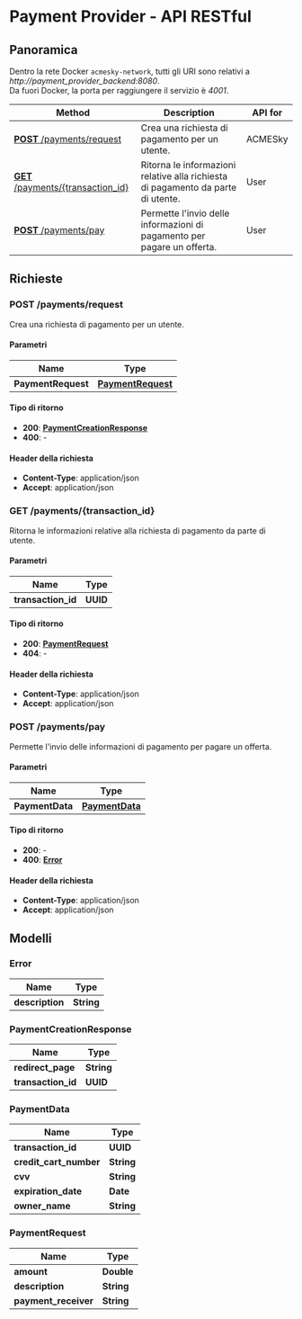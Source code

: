 # Payment Provider - API RESTful

## Panoramica

Dentro la rete Docker `acmesky-network`, tutti gli URI sono relativi a *http://payment_provider_backend:8080*.  
Da fuori Docker, la porta per raggiungere il servizio è *4001*.

| Method                                                   | Description                                                                      | API for |
|----------------------------------------------------------|----------------------------------------------------------------------------------|---------|
| [**POST** /payments/request](#createpaymentrequest)      | Crea una richiesta di pagamento per un utente.                                   | ACMESky |
| [**GET** /payments/{transaction_id}](#getpaymentdetails) | Ritorna le informazioni relative alla richiesta di pagamento da parte di utente. | User    |
| [**POST** /payments/pay](#sendpayment)                   | Permette l'invio delle informazioni di pagamento per pagare un offerta.          | User    |

## Richieste

<a name="createPaymentRequest"></a>
### **POST** /payments/request
Crea una richiesta di pagamento per un utente. 

#### Parametri

| Name               | Type                                           |
|--------------------|------------------------------------------------|
| **PaymentRequest** | [**PaymentRequest**](#paymentrequest) |

#### Tipo di ritorno

- **200**: [**PaymentCreationResponse**](#paymentcreationresponse)
- **400**: -

#### Header della richiesta

- **Content-Type**: application/json
- **Accept**: application/json

<a name="getPaymentDetails"></a>
### **GET** /payments/{transaction_id}
Ritorna le informazioni relative alla richiesta di pagamento da parte di utente.

#### Parametri

| Name                | Type     |
|---------------------|----------|
| **transaction\_id** | **UUID** |

#### Tipo di ritorno

- **200**: [**PaymentRequest**](#paymentrequest)
- **404**: -

#### Header della richiesta

- **Content-Type**: application/json
- **Accept**: application/json

<a name="sendPayment"></a>
### **POST** /payments/pay
Permette l'invio delle informazioni di pagamento per pagare un offerta.

#### Parametri

| Name            | Type                                     |
|-----------------|------------------------------------------|
| **PaymentData** | [**PaymentData**](#paymentdata) |

#### Tipo di ritorno

- **200**: -
- **400**: [**Error**](#error)

#### Header della richiesta

- **Content-Type**: application/json
- **Accept**: application/json


## Modelli

<a name="error"></a>
### Error

| Name            | Type       |
|-----------------|------------|
| **description** | **String** |

<a name="paymentcreationresponse"></a>
### PaymentCreationResponse

| Name                | Type       |
|---------------------|------------|
| **redirect\_page**  | **String** |
| **transaction\_id** | **UUID**   |

<a name="paymentdata"></a>
### PaymentData

| Name                     | Type       |
|--------------------------|------------|
| **transaction\_id**      | **UUID**   |
| **credit\_cart\_number** | **String** |
| **cvv**                  | **String** |
| **expiration\_date**     | **Date**   |
| **owner\_name**          | **String** |

<a name="paymentrequest"></a>
### PaymentRequest

| Name                  | Type       |
|-----------------------|------------|
| **amount**            | **Double** |
| **description**       | **String** |
| **payment\_receiver** | **String** |
